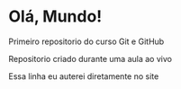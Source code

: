 # Olá, Mundo!
 Primeiro repositorio do curso Git e GitHub

 Repositorio criado durante uma aula ao vivo
 
 Essa linha eu auterei diretamente no site
